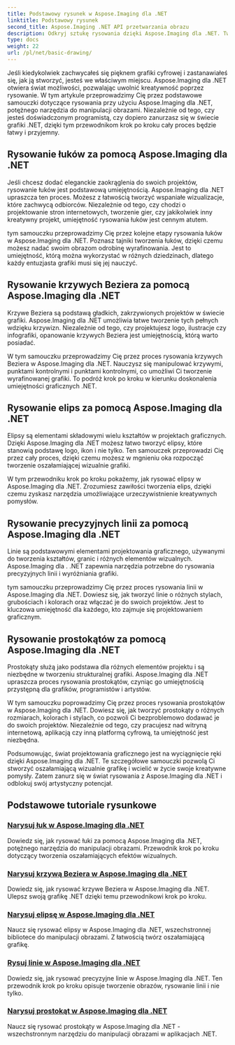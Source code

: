 ```yaml
---
title: Podstawowy rysunek w Aspose.Imaging dla .NET
linktitle: Podstawowy rysunek
second_title: Aspose.Imaging .NET API przetwarzania obrazu
description: Odkryj sztukę rysowania dzięki Aspose.Imaging dla .NET. Twórz oszałamiające wizualizacje dzięki szczegółowym przewodnikom dotyczącym łuków, krzywych Beziera, elips, linii i prostokątów.
type: docs
weight: 22
url: /pl/net/basic-drawing/
---
```


Jeśli kiedykolwiek zachwycałeś się pięknem grafiki cyfrowej i zastanawiałeś się, jak ją stworzyć, jesteś we właściwym miejscu. Aspose.Imaging dla .NET otwiera świat możliwości, pozwalając uwolnić kreatywność poprzez rysowanie. W tym artykule przeprowadzimy Cię przez podstawowe samouczki dotyczące rysowania przy użyciu Aspose.Imaging dla .NET, potężnego narzędzia do manipulacji obrazami. Niezależnie od tego, czy jesteś doświadczonym programistą, czy dopiero zanurzasz się w świecie grafiki .NET, dzięki tym przewodnikom krok po kroku cały proces będzie łatwy i przyjemny.

## Rysowanie łuków za pomocą Aspose.Imaging dla .NET

Jeśli chcesz dodać eleganckie zaokrąglenia do swoich projektów, rysowanie łuków jest podstawową umiejętnością. Aspose.Imaging dla .NET upraszcza ten proces. Możesz z łatwością tworzyć wspaniałe wizualizacje, które zachwycą odbiorców. Niezależnie od tego, czy chodzi o projektowanie stron internetowych, tworzenie gier, czy jakikolwiek inny kreatywny projekt, umiejętność rysowania łuków jest cennym atutem.

tym samouczku przeprowadzimy Cię przez kolejne etapy rysowania łuków w Aspose.Imaging dla .NET. Poznasz tajniki tworzenia łuków, dzięki czemu możesz nadać swoim obrazom odrobinę wyrafinowania. Jest to umiejętność, którą można wykorzystać w różnych dziedzinach, dlatego każdy entuzjasta grafiki musi się jej nauczyć.

## Rysowanie krzywych Beziera za pomocą Aspose.Imaging dla .NET

Krzywe Beziera są podstawą gładkich, zakrzywionych projektów w świecie grafiki. Aspose.Imaging dla .NET umożliwia łatwe tworzenie tych pełnych wdzięku krzywizn. Niezależnie od tego, czy projektujesz logo, ilustracje czy infografiki, opanowanie krzywych Beziera jest umiejętnością, którą warto posiadać.

W tym samouczku przeprowadzimy Cię przez proces rysowania krzywych Beziera w Aspose.Imaging dla .NET. Nauczysz się manipulować krzywymi, punktami kontrolnymi i punktami kontrolnymi, co umożliwi Ci tworzenie wyrafinowanej grafiki. To podróż krok po kroku w kierunku doskonalenia umiejętności graficznych .NET.

## Rysowanie elips za pomocą Aspose.Imaging dla .NET

Elipsy są elementami składowymi wielu kształtów w projektach graficznych. Dzięki Aspose.Imaging dla .NET możesz łatwo tworzyć elipsy, które stanowią podstawę logo, ikon i nie tylko. Ten samouczek przeprowadzi Cię przez cały proces, dzięki czemu możesz w mgnieniu oka rozpocząć tworzenie oszałamiającej wizualnie grafiki.

W tym przewodniku krok po kroku pokażemy, jak rysować elipsy w Aspose.Imaging dla .NET. Zrozumiesz zawiłości tworzenia elips, dzięki czemu zyskasz narzędzia umożliwiające urzeczywistnienie kreatywnych pomysłów.

## Rysowanie precyzyjnych linii za pomocą Aspose.Imaging dla .NET

Linie są podstawowymi elementami projektowania graficznego, używanymi do tworzenia kształtów, granic i różnych elementów wizualnych. Aspose.Imaging dla . .NET zapewnia narzędzia potrzebne do rysowania precyzyjnych linii i wyróżniania grafiki.

tym samouczku przeprowadzimy Cię przez proces rysowania linii w Aspose.Imaging dla .NET. Dowiesz się, jak tworzyć linie o różnych stylach, grubościach i kolorach oraz włączać je do swoich projektów. Jest to kluczowa umiejętność dla każdego, kto zajmuje się projektowaniem graficznym.

## Rysowanie prostokątów za pomocą Aspose.Imaging dla .NET

Prostokąty służą jako podstawa dla różnych elementów projektu i są niezbędne w tworzeniu strukturalnej grafiki. Aspose.Imaging dla .NET upraszcza proces rysowania prostokątów, czyniąc go umiejętnością przystępną dla grafików, programistów i artystów.

W tym samouczku poprowadzimy Cię przez proces rysowania prostokątów w Aspose.Imaging dla .NET. Dowiesz się, jak tworzyć prostokąty o różnych rozmiarach, kolorach i stylach, co pozwoli Ci bezproblemowo dodawać je do swoich projektów. Niezależnie od tego, czy pracujesz nad witryną internetową, aplikacją czy inną platformą cyfrową, ta umiejętność jest niezbędna.

Podsumowując, świat projektowania graficznego jest na wyciągnięcie ręki dzięki Aspose.Imaging dla .NET. Te szczegółowe samouczki pozwolą Ci stworzyć oszałamiającą wizualnie grafikę i wcielić w życie swoje kreatywne pomysły. Zatem zanurz się w świat rysowania z Aspose.Imaging dla .NET i odblokuj swój artystyczny potencjał.
## Podstawowe tutoriale rysunkowe
### [Narysuj łuk w Aspose.Imaging dla .NET](./draw-arc/)
Dowiedz się, jak rysować łuki za pomocą Aspose.Imaging dla .NET, potężnego narzędzia do manipulacji obrazami. Przewodnik krok po kroku dotyczący tworzenia oszałamiających efektów wizualnych.
### [Narysuj krzywą Beziera w Aspose.Imaging dla .NET](./draw-bezier-curve/)
Dowiedz się, jak rysować krzywe Beziera w Aspose.Imaging dla .NET. Ulepsz swoją grafikę .NET dzięki temu przewodnikowi krok po kroku.
### [Narysuj elipsę w Aspose.Imaging dla .NET](./draw-ellipse/)
Naucz się rysować elipsy w Aspose.Imaging dla .NET, wszechstronnej bibliotece do manipulacji obrazami. Z łatwością twórz oszałamiającą grafikę.
### [Rysuj linie w Aspose.Imaging dla .NET](./draw-lines/)
Dowiedz się, jak rysować precyzyjne linie w Aspose.Imaging dla .NET. Ten przewodnik krok po kroku opisuje tworzenie obrazów, rysowanie linii i nie tylko.
### [Narysuj prostokąt w Aspose.Imaging dla .NET](./draw-rectangle/)
Naucz się rysować prostokąty w Aspose.Imaging dla .NET - wszechstronnym narzędziu do manipulacji obrazami w aplikacjach .NET.